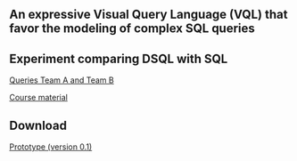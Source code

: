## An expressive Visual Query Language (VQL) that favor the modeling of complex SQL queries


## Experiment comparing DSQL with SQL

[Queries Team A and Team B](experiment/questions.pdf)

[Course material](experiment/course.pdf)


## Download

[Prototype (version 0.1)](experiment/questions.pdf)

